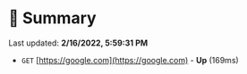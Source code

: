# 📖 Summary
Last updated: **2/16/2022, 5:59:31 PM**

- `GET` [https://google.com](https://google.com) - **Up** (169ms)
